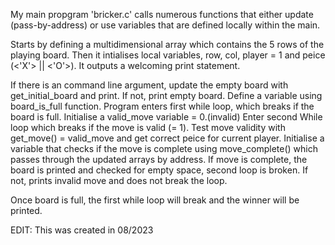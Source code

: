 My main propgram 'bricker.c' calls numerous functions that either update (pass-by-address)
or use variables that are defined locally within the main. 

Starts by defining a multidimensional array which contains the 5 rows of the playing board.
Then it intialises local variables, row, col, player = 1 and peice (<'X'> || <'O'>). It outputs a welcoming print statement.

If there is an command line argument, update the empty board with get_initial_board and print. 
If not, print empty board. Define a variable using board_is_full function. Program enters first while loop, which breaks if the board is full. Initialise a valid_move variable = 0.(invalid) Enter second While loop which breaks if the move is valid (= 1). Test move validity with get_move() = valid_move and get correct peice for current player. Initialise a variable that checks if the move is complete using move_complete() which passes through the updated arrays by address. 
If move is complete, the board is printed and checked for empty space, second loop is broken. 
If not, prints invalid move and does not break the loop. 

Once board is full, the first while loop will break and the winner will be printed.

EDIT: This was created in 08/2023
